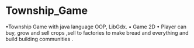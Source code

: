 # Township_Game
•Township Game with java language OOP, LibGdx. • Game 2D • Player can buy, grow and sell crops ,sell to factories to make bread and everything and build building communities .
